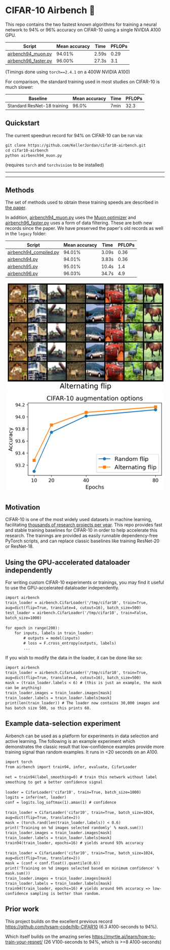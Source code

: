 # CIFAR-10 Airbench 💨

This repo contains the two fastest known algorithms for training a neural network to 94% or 96% accuracy on CIFAR-10 using a single NVIDIA A100 GPU.

| Script | Mean accuracy | Time | PFLOPs |
| - | - | - | - |
| [airbench94_muon.py](./airbench94_muon.py) | 94.01% | 2.59s | 0.29 |
| [airbench96_faster.py](airbench96_faster.py) | 96.00% | 27.3s | 3.1 |

(Timings done using `torch==2.4.1` on a 400W NVIDIA A100)

For comparison, the standard training used in most studies on CIFAR-10 is much slower:

| Baseline | Mean accuracy | Time | PFLOPs |
| - | - | - | - |
| Standard ResNet-18 training | 96.0% | 7min | 32.3 |

## Quickstart

The current speedrun record for 94% on CIFAR-10 can be run via:
```
git clone https://github.com/KellerJordan/cifar10-airbench.git
cd cifar10-airbench
python airbench94_muon.py
```

(requires `torch` and `torchvision` to be installed)

---
---

## Methods

The set of methods used to obtain these training speeds are described in [the paper](https://arxiv.org/abs/2404.00498).

In addition, [airbench94_muon.py](airbench94_muon.py) uses the [Muon optimizer](https://kellerjordan.github.io/posts/muon/) and [airbench96_faster.py](airbench96_faster.py) uses a form of data filtering. These are both new records since the paper.
We have preserved the paper's old records as well in the `legacy` folder:

| Script | Mean accuracy | Time | PFLOPs |
| - | - | - | - |
| [airbench94_compiled.py](legacy/airbench94_compiled.py) | 94.01% | 3.09s | 0.36 |
| [airbench94.py](legacy/airbench94.py) | 94.01% | 3.83s | 0.36 |
| [airbench95.py](legacy/airbench95.py) | 95.01% | 10.4s | 1.4 |
| [airbench96.py](legacy/airbench96.py) | 96.03% | 34.7s | 4.9 |

![alt](img/alternating_flip.png)
![curve](img/airbench94_intro.png)

## Motivation

CIFAR-10 is one of the most widely used datasets in machine learning, facilitating [thousands of research projects per year](https://paperswithcode.com/dataset/cifar-10). 
This repo provides fast and stable training baselines for CIFAR-10 in order to help accelerate this research.
The trainings are provided as easily runnable dependency-free PyTorch scripts, and can replace classic baselines like training ResNet-20 or ResNet-18.

## Using the GPU-accelerated dataloader independently

For writing custom CIFAR-10 experiments or trainings, you may find it useful to use the GPU-accelerated dataloader independently.
```
import airbench
train_loader = airbench.CifarLoader('/tmp/cifar10', train=True, aug=dict(flip=True, translate=4, cutout=16), batch_size=500)
test_loader = airbench.CifarLoader('/tmp/cifar10', train=False, batch_size=1000)

for epoch in range(200):
    for inputs, labels in train_loader:
        # outputs = model(inputs)
        # loss = F.cross_entropy(outputs, labels)
        ...
```

If you wish to modify the data in the loader, it can be done like so:
```
import airbench
train_loader = airbench.CifarLoader('/tmp/cifar10', train=True, aug=dict(flip=True, translate=4, cutout=16), batch_size=500)
mask = (train_loader.labels < 6) # (this is just an example, the mask can be anything)
train_loader.images = train_loader.images[mask]
train_loader.labels = train_loader.labels[mask]
print(len(train_loader)) # The loader now contains 30,000 images and has batch size 500, so this prints 60.
```

## Example data-selection experiment

Airbench can be used as a platform for experiments in data selection and active learning.
The following is an example experiment which demonstrates the classic result that low-confidence examples provide more training signal than random examples.
It runs in <20 seconds on an A100.

```
import torch
from airbench import train94, infer, evaluate, CifarLoader

net = train94(label_smoothing=0) # train this network without label smoothing to get a better confidence signal

loader = CifarLoader('cifar10', train=True, batch_size=1000)
logits = infer(net, loader)
conf = logits.log_softmax(1).amax(1) # confidence

train_loader = CifarLoader('cifar10', train=True, batch_size=1024, aug=dict(flip=True, translate=2))
mask = (torch.rand(len(train_loader.labels)) < 0.6)
print('Training on %d images selected randomly' % mask.sum())
train_loader.images = train_loader.images[mask]
train_loader.labels = train_loader.labels[mask]
train94(train_loader, epochs=16) # yields around 93% accuracy

train_loader = CifarLoader('cifar10', train=True, batch_size=1024, aug=dict(flip=True, translate=2))
mask = (conf < conf.float().quantile(0.6))
print('Training on %d images selected based on minimum confidence' % mask.sum())
train_loader.images = train_loader.images[mask]
train_loader.labels = train_loader.labels[mask]
train94(train_loader, epochs=16) # yields around 94% accuracy => low-confidence sampling is better than random.
```

## Prior work

This project builds on the excellent previous record https://github.com/tysam-code/hlb-CIFAR10 (6.3 A100-seconds to 94%).

Which itself builds on the amazing series https://myrtle.ai/learn/how-to-train-your-resnet/ (26 V100-seconds to 94%, which is >=8 A100-seconds)


